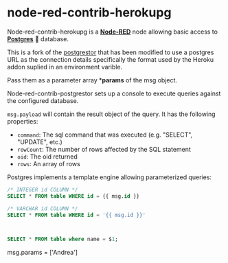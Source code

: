 

# node-red-contrib-herokupg
Node-red-contrib-herokupg  is a [**Node-RED**](http://nodered.org/) node allowing basic access to [**Postgres**](https://www.postgresql.org/) :elephant: database.

This is a fork of the [postgrestor](https://github.com/andreabat/node-red-contrib-postgrestor) that has been modified to use a postgres URL as the connection details specifically the format used by the Heroku addon suplied in an environment varible.

Pass them as a parameter array  ***params** of the msg object.

Node-red-contrib-postgrestor sets up a console to execute queries against the configured database.

```msg.payload``` will contain the result object of the query. It has the following properties:
* ```command```: The sql command that was executed (e.g. "SELECT", "UPDATE", etc.)
* ```rowCount```: The number of rows affected by the SQL statement
* ```oid```: The oid returned
* ```rows```: An array of rows


Postgres implements a template engine allowing parameterized queries:
```sql
/* INTEGER id COLUMN */
SELECT * FROM table WHERE id = {{ msg.id }}

/* VARCHAR id COLUMN */
SELECT * FROM table WHERE id = '{{ msg.id }}'



SELECT * FROM table where name = $1;

```

msg.params = ['Andrea'] 

